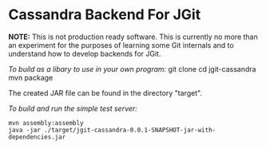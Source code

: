 Cassandra Backend For JGit
==========================

**NOTE:** This is not production ready software. This is currently no more than
an experiment for the purposes of learning some Git internals and to understand
how to develop backends for JGit.

*To build as a libary to use in your own program:*
    git clone <repository>
    cd jgit-cassandra
    mvn package

The created JAR file can be found in the directory "target".

*To build and run the simple test server:*

    mvn assembly:assembly
    java -jar ./target/jgit-cassandra-0.0.1-SNAPSHOT-jar-with-dependencies.jar
